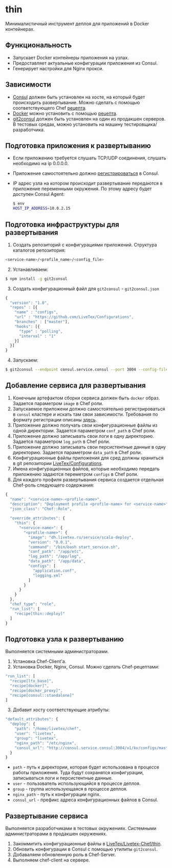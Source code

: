 # thin

Минималистичный инструмент деплоя для приложений в Docker контейнерах.
 
## Функциональность
 
* Запускает Docker контейнеры приложения на узлах.
* Предоставляет актуальные конфигурации приложения из Consul.
* Генерирует настройки для Nginx прокси. 
 
## Зависимости

* [Consul](https://www.consul.io/) должен быть установлен на хосте, на который будет происходить развертывание. Можно сделать с помощью соответствующего Chef [рецепта](https://github.com/LiveTex/Livetex-Platform/tree/master/cookbooks/consul). 
* [Docker](https://www.docker.com/) можно установить с помощью [рецепта](https://github.com/LiveTex/Livetex-Platform/tree/master/cookbooks/docker). 
* [git2consul](https://github.com/Cimpress-MCP/git2consul) должен быть установлен на один из продакшен серверов. В тестовых средах, можно установить на машину тестировщика/разработчика.

## Подготовка приложения к развертыванию

* Если приложению требуется слушать TCP/UDP соединения, слушать необходимо на ip 0.0.0.0.
* Приложение самостоятельно должно [регистрироваться](https://github.com/LiveTex/Livetex-Model/tree/master/docs/service-announcement.md) в Consul.
* IP адрес узла на котором происходит развертывание передаются в приложение переменными окружения. По этому адресу будет доступен Consul Agent:

  ```bash
  $ env
  HOST_IP_ADDRESS=10.0.2.15
  ```

## Подготовка инфраструктуры для развертывания

1. Создать репозиторий с конфигурациями приложений. Структура каталогов репозитория:

 ```bash
 <service-name>/<profile_name>/<config_file>
 ```
2. Устанавливаем:

 ```bash
 $ npm install -g git2consul
 ```
3. Создать конфигурационный файл для `git2consul` - `git2consul.json`

  ```javascript
  {
    "version": "1.0",
    "repos" : [{
      "name" : "configs",
      "url" : "https://github.com/LiveTex/Configurations",
      "branches" : ["master"],
      "hooks": [{
        "type" : "polling",
        "interval" : "1"
      }]
    }]
  }
  ```
4. Запускаем:

 ```bash
 $ git2consul --endpoint consul.service.consul --port 3004 --config-file ./git2consul.json
 ```

## Добавление сервиса для развертывания

1. Конечным артефактом сборки сервиса должен быть `docker` образ. Задается параметром `image` в Chef роли.  
2. Запускаемое приложени должно самостоятельно регистрироваться в `consul` кластере и 
искать там свои зависимости. Требования по формату регистрации описаны 
[здесь](https://github.com/LiveTex/Livetex-Model/edit/master/docs/service-discovery-and-balancing.md).
3. Приложение должно получать свои конфигурационные файлы из одной директории. 
Задается параметром `conf_path` в Chef роли. 
4. Приложение должно записывать свои логи в одну директорию. 
Задается параметром `log_path` в Chef роли.
5. Приложение должно записывать свои персистентные данные в одну директорию. 
Задается параметром `data_path` в Chef роли.
6. Конфигурационные файлы приложения для сред должны храниться в git репозитории 
[LiveTex/Configurations](https://github.com/LiveTex/Configurations).
7. Имена конфигурационных файлов, которые необходимо передать приложению задаются переметром `configs` в Chef роли.
8. Для каждого профиля развертывания сервиса создается отдельная Chef-роль следующего содержания:

  ```javascript
  {
    "name": "<service-name>-<profile-name>",
    "description": "Deployment profile <profile-name> for <service-name>",
    "json_class": "Chef::Role",
    
    "override_attributes": {
      "thin": {
        "<service-name>": {
          "<profile-name>": {
            "image": "dh.livetex.ru/service/scala-deploy",  
            "version": "0.0.1",
            "command": "/bin/bash start_service.sh",
            "conf_path": "/app/etc",
            "log_path": "/app/log",
            "data_path": "/app/data",
            "configs": [
              "application.conf",
              "logging.xml"  
            ]
          }  
        }        
      }  
    },
    "chef_type": "role",
    "run_list": [
      "recipe[thin::deploy]"
    ]
  }
  ```

## Подготовка узла к развертыванию 
Выполняется системными администраторами.

1. Установка Chef-Client'а.
2. Установка Docker, Nginx, Consul. Можно сделать Chef-рецептами:

  ```javascript
  "run_list": [
    "recipe[ltx_base]",
    "recipe[docker]",
    "recipe[docker_proxy]",
    "recipe[consul::standalone]"
  ]
  ```
3. Добавит хосту соответствующие атрибуты:

  ```javascript
  "default_attributes": {
    "deploy": {
      "path": "/home/livetex/chef",
      "user": "livetex",
      "group": "livetex",
      "nginx_path": "/etc/nginx",
      "consul_url": "http://consul.service.consul:3004/v1/kv/configs/master"
    }
  }
  ```

* `path` - путь к директории, которая будет использована в процессе работы приложения. 
Туда будут сохранятся конфигурации, записываться логи и персистентные данные.
* `user` - пользователь использующийся в процессе деплоя.
* `group` - группа использующаяся в процессе деплоя.
* `nginx_path` - путь к конфигурации nginx.
* `consul_url` - префикс адреса конфигурационных файлов в Consul.

## Развертывание сервиса 
Выполняется разработчиками в тестовых окружениях. Системными администраторами в продакшен окружениях.

1. Закоммитить конфигурационные файлы в [LiveTex/Livetex-Chef/thin](https://github.com/LiveTex/Livetex-Chef/tree/master/thin).
2. Обновить конфигурации в Consul с помощью утилиты `git2consul`.
3. Добаваляем обновленную роль в Chef-Server.
4. Выполняем chef-client на сервере.
